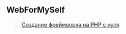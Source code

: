## WebForMySelf

> [Создание фреймворка на PHP с нуля](https://www.youtube.com/playlist?list=PLD-piGJ3Dtl1gX1wh22vBeeg6gMP1VlnW)
